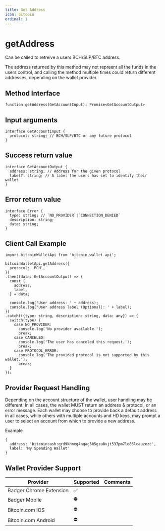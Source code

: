 ```yaml
---
title: Get Address
icon: bitcoin
ordinal: 1
---
```


# getAddress

Can be called to retreive a users BCH/SLP/BTC address.

The address returned by this method may not repreent all the funds in the users control, and calling the method multiple times could return different addresses, depending on the wallet provider.

## Method Interface

```
function getAddress(GetAccountInput): Promise<GetAccountOutput>
```

## Input arguments

```
interface GetAccountInput {
  protocol: string; // BCH/SLP/BTC or any future protocol
}
```

## Success return value

```
interface GetAccountOutput {
  address: string; // Address for the given protocol
  label?: string; // A label the users has set to identify their wallet
}
```

## Error return value

```
interface Error {
  type: string; // `NO_PROVIDER`|`CONNECTION_DENIED`
  description: string;
  data: string;
}
```

## Client Call Example

```
import bitcoinWalletApi from 'bitcoin-wallet-api';

bitcoinWalletApi.getAddress({
  protocol: 'BCH',
})
.then((data: GetAccountOutput) => {
  const {
    address,
    label,
  } = data;

  console.log('User address: ' + address);
  console.log('User address label (Optional): ' + label);
})
.catch(({type: string, description: string, data: any}) => {
  switch(type) {
    case NO_PROVIDER:
      console.log('No provider available.');
      break;
    case CANCELED:
      console.log('The user has canceled this request.');
      break;
    case PROTOCOL_ERROR:
      console.log('The provided protocol is not supported by this wallet.');
      break;
  }
});
```

## Provider Request Handling

Depending on the account structure of the wallet, user handling may be different. In all cases, the wallet MUST return an address & protocol, or an error message. Each wallet may choose to provide back a default address in all cases, while others with multiple accounts and HD keys, may prompt a user to select an account from which to provide a new address.

Example

```
{
  address: 'bitcoincash:qrd9khmeg4nqag3h5gzu8vjt537pm7le85lcauzezc',
  label: 'My Spending Wallet'
}
```

## Wallet Provider Support

| Provider                | Supported | Comments |
| ----------------------- | --------- | -------- |
| Badger Chrome Extension | ✅        |          |
| Badger Mobile           | ⛔️       |          |
| Bitcoin.com iOS         | ⛔️       |          |
| Bitcoin.com Android     | ⛔️       |          |
